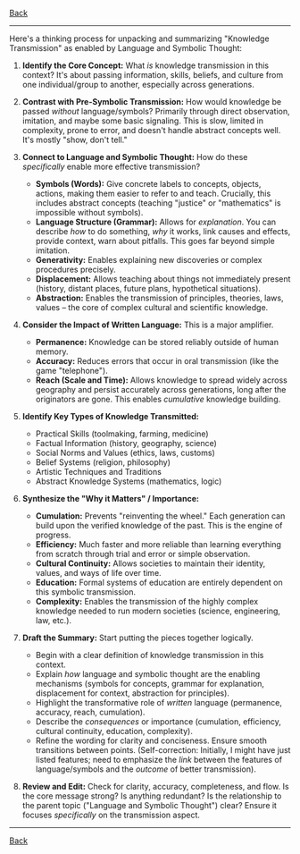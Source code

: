 [Back](README.md)

---

Here's a thinking process for unpacking and summarizing "Knowledge Transmission" as enabled by Language and Symbolic Thought:

1.  **Identify the Core Concept:** What *is* knowledge transmission in this context? It's about passing information, skills, beliefs, and culture from one individual/group to another, especially across generations.

2.  **Contrast with Pre-Symbolic Transmission:** How would knowledge be passed *without* language/symbols? Primarily through direct observation, imitation, and maybe some basic signaling. This is slow, limited in complexity, prone to error, and doesn't handle abstract concepts well. It's mostly "show, don't tell."

3.  **Connect to Language and Symbolic Thought:** How do these *specifically* enable more effective transmission?
    *   **Symbols (Words):** Give concrete labels to concepts, objects, actions, making them easier to refer to and teach. Crucially, this includes abstract concepts (teaching "justice" or "mathematics" is impossible without symbols).
    *   **Language Structure (Grammar):** Allows for *explanation*. You can describe *how* to do something, *why* it works, link causes and effects, provide context, warn about pitfalls. This goes far beyond simple imitation.
    *   **Generativity:** Enables explaining new discoveries or complex procedures precisely.
    *   **Displacement:** Allows teaching about things not immediately present (history, distant places, future plans, hypothetical situations).
    *   **Abstraction:** Enables the transmission of principles, theories, laws, values – the core of complex cultural and scientific knowledge.

4.  **Consider the Impact of Written Language:** This is a major amplifier.
    *   **Permanence:** Knowledge can be stored reliably outside of human memory.
    *   **Accuracy:** Reduces errors that occur in oral transmission (like the game "telephone").
    *   **Reach (Scale and Time):** Allows knowledge to spread widely across geography and persist accurately across generations, long after the originators are gone. This enables *cumulative* knowledge building.

5.  **Identify Key Types of Knowledge Transmitted:**
    *   Practical Skills (toolmaking, farming, medicine)
    *   Factual Information (history, geography, science)
    *   Social Norms and Values (ethics, laws, customs)
    *   Belief Systems (religion, philosophy)
    *   Artistic Techniques and Traditions
    *   Abstract Knowledge Systems (mathematics, logic)

6.  **Synthesize the "Why it Matters" / Importance:**
    *   **Cumulation:** Prevents "reinventing the wheel." Each generation can build upon the verified knowledge of the past. This is the engine of progress.
    *   **Efficiency:** Much faster and more reliable than learning everything from scratch through trial and error or simple observation.
    *   **Cultural Continuity:** Allows societies to maintain their identity, values, and ways of life over time.
    *   **Education:** Formal systems of education are entirely dependent on this symbolic transmission.
    *   **Complexity:** Enables the transmission of the highly complex knowledge needed to run modern societies (science, engineering, law, etc.).

7.  **Draft the Summary:** Start putting the pieces together logically.
    *   Begin with a clear definition of knowledge transmission in this context.
    *   Explain *how* language and symbolic thought are the enabling mechanisms (symbols for concepts, grammar for explanation, displacement for context, abstraction for principles).
    *   Highlight the transformative role of *written* language (permanence, accuracy, reach, cumulation).
    *   Describe the *consequences* or importance (cumulation, efficiency, cultural continuity, education, complexity).
    *   Refine the wording for clarity and conciseness. Ensure smooth transitions between points. (Self-correction: Initially, I might have just listed features; need to emphasize the *link* between the features of language/symbols and the *outcome* of better transmission).

8.  **Review and Edit:** Check for clarity, accuracy, completeness, and flow. Is the core message strong? Is anything redundant? Is the relationship to the parent topic ("Language and Symbolic Thought") clear? Ensure it focuses *specifically* on the transmission aspect.

---

[Back](README.md)
